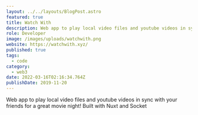 ```yaml
---
layout: ../../layouts/BlogPost.astro
featured: true
title: Watch With
description: Web app to play local video files and youtube videos in sync with your friends for a great movie night! Built with Nuxt and Socket
role: Developer
image: /images/uploads/watchwith.png
website: https://watchwith.xyz/
published: true
tags:
  - code
category:
  - web3
date: 2022-03-16T02:16:34.764Z
publishDate: 2019-11-20
---
```


Web app to play local video files and youtube videos in sync with your friends for a great movie night! Built with Nuxt and Socket
